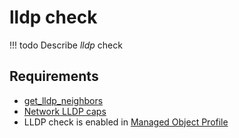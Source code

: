 # lldp check

<!-- prettier-ignore -->
!!! todo
    Describe *lldp* check

## Requirements

* [get_lldp_neighbors](../../../../dev/reference/scripts/get_lldp_neighbors.md)
* [Network LLDP caps](../../../../user/reference/caps/network/lldp.md)
* LLDP check is enabled in [Managed Object Profile](../../../../user/reference/concepts/managed-object-profile/index.md)
